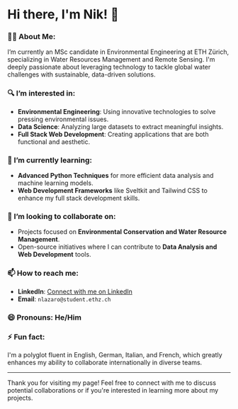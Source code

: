 # Hi there, I'm Nik! 👋

### 👨‍💻 About Me:
I’m currently an MSc candidate in Environmental Engineering at ETH Zürich, specializing in Water Resources Management and Remote Sensing. I'm deeply passionate about leveraging technology to tackle global water challenges with sustainable, data-driven solutions.

### 🔍 I’m interested in:
- **Environmental Engineering**: Using innovative technologies to solve pressing environmental issues.
- **Data Science**: Analyzing large datasets to extract meaningful insights.
- **Full Stack Web Development**: Creating applications that are both functional and aesthetic.

### 🌱 I’m currently learning:
- **Advanced Python Techniques** for more efficient data analysis and machine learning models.
- **Web Development Frameworks** like Sveltkit and Tailwind CSS to enhance my full stack development skills.

### 💞️ I’m looking to collaborate on:
- Projects focused on **Environmental Conservation and Water Resource Management**.
- Open-source initiatives where I can contribute to **Data Analysis and Web Development** tools.

### 📫 How to reach me:
- **LinkedIn**: [Connect with me on LinkedIn]([your-linkedin-profile-link](https://www.linkedin.com/in/nlazaro14/))
- **Email**: `nlazaro@student.ethz.ch`

### 😄 Pronouns: He/Him

### ⚡ Fun fact:
I'm a polyglot fluent in English, German, Italian, and French, which greatly enhances my ability to collaborate internationally in diverse teams.

---

Thank you for visiting my page! Feel free to connect with me to discuss potential collaborations or if you're interested in learning more about my projects.

<!---
CooperBigFoot/CooperBigFoot is a ✨ special ✨ repository because its `README.md` (this file) appears on your GitHub profile.
You can click the Preview link to take a look at your changes.
--->

